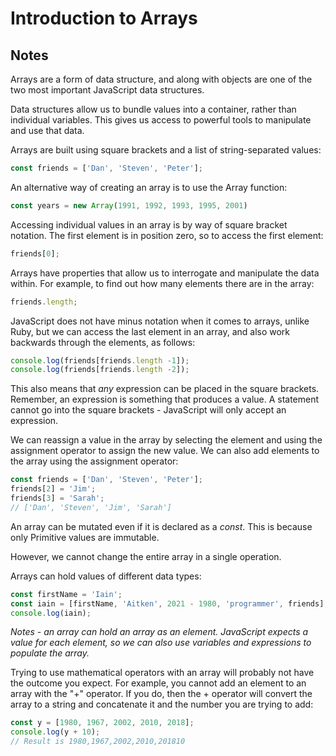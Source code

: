 # Introduction to Arrays

## Notes

Arrays are a form of data structure, and along with objects are one of the two most important JavaScript data structures. 

Data structures allow us to bundle values into a container, rather than individual variables. This gives us access to powerful tools to manipulate and use that data.

Arrays are built using square brackets and a list of string-separated values:

```javascript
const friends = ['Dan', 'Steven', 'Peter'];
```

An alternative way of creating an array is to use the Array function:

```javascript
const years = new Array(1991, 1992, 1993, 1995, 2001)
```

Accessing individual values in an array is by way of square bracket notation. The first element is in position zero, so to access the first element:

```javascript
friends[0];
```

Arrays have properties that allow us to interrogate and manipulate the data within. For example, to find out how many elements there are in the array:

```javascript
friends.length;
```

JavaScript does not have minus notation when it comes to arrays, unlike Ruby, but we can access the last element in an array, and also work backwards through the elements, as follows:

```javascript
console.log(friends[friends.length -1]);
console.log(friends[friends.length -2]);
```

This also means that _any_ expression can be placed in the square brackets. Remember, an expression is something that produces a value. A statement cannot go into the square brackets - JavaScript will only accept an expression.

We can reassign a value in the array by selecting the element and using the assignment operator to assign the new value. We can also add elements to the array using the assignment operator:

```javascript
const friends = ['Dan', 'Steven', 'Peter'];
friends[2] = 'Jim';
friends[3] = 'Sarah';
// ['Dan', 'Steven', 'Jim', 'Sarah']
```

An array can be mutated even if it is declared as a _const_. This is because only Primitive values are immutable.

However, we cannot change the entire array in a single operation.

Arrays can hold values of different data types:

```javascript
const firstName = 'Iain';
const iain = [firstName, 'Aitken', 2021 - 1980, 'programmer', friends];
console.log(iain);
```

_Notes - an array can hold an array as an element. JavaScript expects a value for each element, so we can also use variables and expressions to populate the array._

Trying to use mathematical operators with an array will probably not have the outcome you expect. For example, you cannot add an element to an array with the "+" operator. If you do, then the + operator will convert the array to a string and concatenate it and the number you are trying to add:

```javascript
const y = [1980, 1967, 2002, 2010, 2018];
console.log(y + 10);
// Result is 1980,1967,2002,2010,201810
```
